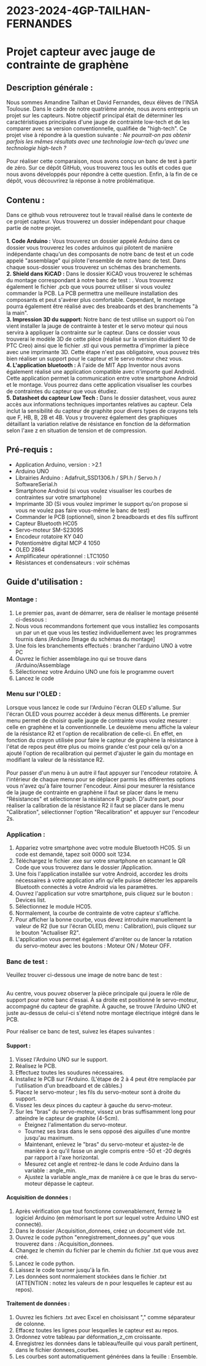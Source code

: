 # 2023-2024-4GP-TAILHAN-FERNANDES
# Projet capteur avec jauge de contrainte de graphène
## Description générale : 
  Nous sommes Amandine Tailhan et David Fernandes, deux élèves de l'INSA Toulouse. Dans le cadre de notre quatrième année, nous avons entrepris un projet sur les capteurs. Notre objectif principal était de déterminer les caractéristiques principales d'une jauge de contrainte low-tech et de les comparer avec sa version conventionnelle, qualifiée de "high-tech". Ce projet vise à répondre à la question suivante : *Ne pourrait-on pas obtenir parfois les mêmes résultats avec une technologie low-tech qu'avec une technologie high-tech ?*
<br> <br>
Pour réaliser cette comparaison, nous avons conçu un banc de test à partir de zéro. Sur ce dépôt GitHub, vous trouverez tous les outils et codes que nous avons développés pour répondre à cette question. Enfin, à la fin de ce dépôt, vous découvrirez la réponse à notre problématique.

## Contenu : 
Dans ce github vous retrouverez tout le travail réalisé dans le contexte de ce projet capteur. Vous trouverez un dossier indépendant pour chaque partie de notre projet. <br> <br>
**1. Code Arduino :** Vous trouverez un dossier appelé Arduino dans ce dossier vous trouverez les codes arduinos qui pilotent de manière indépendante chaqu'un des composants de notre banc de test et un code appelé "assemblage" qui pilote l'ensemble de notre banc de test. Dans chaque sous-dossier vous trouverez un schémas des branchements. <br>
**2. Shield dans KiCAD :** Dans le dossier KiCAD  vous trouverez le schémas du montage correspondant à notre banc de test : . Vous trouverez également le fichier .pcb que vous pourrez utiliser si vous voulez commander la PCB. La PCB permettra une meilleure installation des composants et peut s'avérer plus comfortable. Cependant, le montage pourra également être réalisé avec des breaboards et des branchements "à la main". <br>
**3. Impression 3D du support:** Notre banc de test utilise un support où l'on vient installer la jauge de contrainte à tester et le servo moteur qui nous servira à appliquer la contrainte sur le capteur. Dans ce dossier vous trouverai le modèle 3D de cette pièce (réalisé sur la version étuidient 10 de PTC Creo) ainsi que le fichier .stl qui vous permettra d'imprimer la pièce avec une imprimante 3D. Cette étape n'est pas obligatoire, vous pouvez très bien réaliser un support pour le capteur et le servo moteur chez vous. <br> 
**4. L'application bluetooth :** À l'aide de MIT App Inventor nous avons également réalisé une application compatible avec n'importe quel Android. Cette application permet la communication entre votre smartphone Android et le montage. Vous pourrez dans cette application visualiser les courbes de contraintes du capteur que vous étudiez. <br>
**5. Datasheet du capteur Low Tech :** Dans le dossier datasheet, vous aurez accès aux informations techniques importantes relatives au capteur. Cela inclut la sensibilité du capteur de graphite pour divers types de crayons tels que F, HB, B, 2B et 4B. Vous y trouverez également des graphiques détaillant la variation relative de résistance en fonction de la déformation selon l'axe z en situation de tension et de compression.
## Pré-requis : 
- Application Arduino, version : >2.1
- Arduino UNO
- Librairies Arduino : Adafruit_SSD1306.h / SPI.h / Servo.h / SoftwareSerial.h
- Smartphone Android (si vous voulez visualiser les courbes de contraintes sur votre smartphone)
- Imprimante 3D (Si vous voulez imprimer le support qu'on propose si vous ne voulez pas faire vous-même le banc de test)
- Commander le PCB (optionnel), sinon 2 breadboards et des fils suffiront 
- Capteur Bluetooth HC05 
- Servo-moteur SM-S2309S
- Encodeur rotatoire KY 040
- Potentiomètre digital MCP 4 1050
- OLED 2864
- Amplificateur opérationnel : LTC1050
- Résistances et condensateurs : voir schémas 

## Guide d'utilisation : 
### Montage :
1. Le premier pas, avant de démarrer, sera de réaliser le montage présenté ci-dessous : 
2. Nous vous recommandons fortement que vous installiez les composants un par un et que vous les testiez individuellement avec les programmes fournis dans /Arduino
[Image du schémas du montage]
1. Une fois les branchements effectués : brancher l'arduino UNO à votre PC 
2. Ouvrez le fichier assemblage.ino qui se trouve dans /Arduino/Assemblage
3. Sélectionnez votre Arduino UNO une fois le programme ouvert 
4. Lancez le code 

### Menu sur l'OLED : 
  Lorsque vous lancez le code sur l'Arduino l'écran OLED s'allume. Sur l'écran OLED vous pourrez accéder à deux menus différents. Le premier menu permet de choisir quelle jauge de contrainte vous voulez mesurer : celle en graphène et la conventionnelle. Le deuxième menu affiche la valeur de la résistance R2 et l'option de recalibration de celle-ci. En effet, en fonction du crayon utilisée pour faire le capteur de graphène la résistance à l'état de repos peut être plus ou moins grande c'est pour celà qu'on a ajouté l'option de recalibration qui permet d'ajuster le gain du montage en modifiant la valeur de la résistance R2. <br> <br>
Pour passer d'un menu à un autre il faut appuyer sur l'encodeur rotatoire. À l'intérieur de chaque menu pour se déplacer parmis les différentes options vous n'avez qu'à faire tourner l'encodeur. Ainsi pour mesurer la résistance de la jauge de contrainte en graphène il faut se placer dans le menu "Résistances" et sélectionner la résistance R graph. D'autre part, pour réaliser la calibration de la résistance R2 il faut se placer dans le menu "Calibration", sélectionner l'option "Recalibration" et appuyer sur l'encodeur 2s.

### Application :

1. Appariez votre smartphone avec votre module Bluetooth HC05. Si un code est demandé, tapez soit 0000 soit 1234.
2. Téléchargez le fichier .exe sur votre smartphone en scannant le QR Code que vous trouverez dans le dossier /Application.
3. Une fois l'application installée sur votre Android, accordez les droits nécessaires à votre application afin qu'elle puisse détecter les appareils Bluetooth connectés à votre Android via les paramètres.
4. Ouvrez l'application sur votre smartphone, puis cliquez sur le bouton : Devices list.
5. Sélectionnez le module HC05.
6. Normalement, la courbe de contrainte de votre capteur s'affiche.
7. Pour afficher la bonne courbe, vous devez introduire manuellement la valeur de R2 (lue sur l'écran OLED, menu : Calibration), puis cliquez sur le bouton "Actualiser R2".
8. L'application vous permet également d'arrêter ou de lancer la rotation du servo-moteur avec les boutons : Moteur ON / Moteur OFF.

### Banc de test :

Veuillez trouver ci-dessous une image de notre banc de test : <br> <br>

Au centre, vous pouvez observer la pièce principale qui jouera le rôle de support pour notre banc d'essai. À sa droite est positionné le servo-moteur, accompagné du capteur de graphite. À gauche, se trouve l'Arduino UNO et juste au-dessus de celui-ci s'étend notre montage électrique intégré dans le PCB.

Pour réaliser ce banc de test, suivez les étapes suivantes :

#### Support :
1. Vissez l'Arduino UNO sur le support.
2. Réalisez le PCB.
3. Effectuez toutes les soudures nécessaires.
4. Installez le PCB sur l'Arduino. (L'étape de 2 à 4 peut être remplacée par l'utilisation d'un breadboard et de câbles.)
5. Placez le servo-moteur ; les fils du servo-moteur sont à droite du support.
6. Vissez les deux pinces du capteur à gauche du servo-moteur.
7. Sur les "bras" du servo-moteur, vissez un bras suffisamment long pour atteindre le capteur de graphite (4-5cm).
    - Éteignez l'alimentation du servo-moteur.
    - Tournez ses bras dans le sens opposé des aiguilles d'une montre jusqu'au maximum.
    - Maintenant, enlevez le "bras" du servo-moteur et ajustez-le de manière à ce qu'il fasse un angle compris entre -50 et -20 degrés par rapport à l'axe horizontal.
    - Mesurez cet angle et rentrez-le dans le code Arduino dans la variable : angle_min.
    - Ajustez la variable angle_max de manière à ce que le bras du servo-moteur dépasse le capteur.

#### Acquisition de données :
1. Après vérification que tout fonctionne convenablement, fermez le logiciel Arduino (en mémorisant le port sur lequel votre Arduino UNO est connecté).
2. Dans le dossier /Acquisition_donnees, créez un document vide .txt.
3. Ouvrez le code python "enregistrement_donnees.py" que vous trouverez dans : /Acquisition_donnees.
4. Changez le chemin du fichier par le chemin du fichier .txt que vous avez créé.
5. Lancez le code python.
6. Laissez le code tourner jusqu'à la fin.
7. Les données sont normalement stockées dans le fichier .txt (ATTENTION : notez les valeurs de n pour lesquelles le capteur est au repos).

#### Traitement de données :
1. Ouvrez les fichiers .txt avec Excel en choisissant "," comme séparateur de colonne.
2. Effacez toutes les lignes pour lesquelles le capteur est au repos.
3. Ordonnez votre tableau par déformation_z_cm croissante.
4. Enregistrez les données dans le tableau/feuille qui vous paraît pertinent, dans le fichier donnees_courbes.
5. Les courbes sont automatiquement générées dans la feuille : Ensemble.
